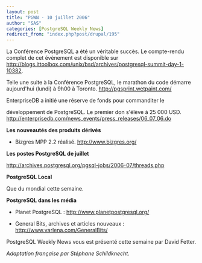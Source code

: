 ```yaml
---
layout: post
title: "PGWN - 10 juillet 2006"
author: "SAS"
categories: [PostgreSQL Weekly News]
redirect_from: "index.php?post/drupal/195"
---
```



<p>

La Conférence PostgreSQL a été un véritable succès. Le compte-rendu complet de cet évènement est disponible sur <a target="_blank" href="http://blogs.ittoolbox.com/unix/bsd/archives/postgresql-summit-day-1-10382">http://blogs.ittoolbox.com/unix/bsd/archives/postgresql-summit-day-1-10382</a>.

</p>

<p>

Telle une suite à la Conférence PostgreSQL, le marathon du code démarre aujourd'hui (lundi) à 9h00 à Toronto. <a target="_blank" href="http://pgsprint.wetpaint.com/">http://pgsprint.wetpaint.com/</a>

</p>

<p> EnterpriseDB a initié une réserve de fonds pour commanditer le

développement de PostgreSQL. Le premier don s'élève à 25&nbsp;000 USD. <a target="_blank" href="http://enterprisedb.com/news_events/press_releases/06_07_06.do">http://enterprisedb.com/news_events/press_releases/06_07_06.do</a>

</p>

<!--more-->


<strong>Les nouveautés des produits dérivés</strong>

<ul>

<li>

Bizgres MPP 2.2 réalisé.  <a target="_blank" href="http://www.bizgres.org/">http://www.bizgres.org/</a>                                                                           </li>

</ul>

<p><strong>Les postes PostgreSQL de juillet</strong></p>

<p>

<a target="_blank" href="http://archives.postgresql.org/pgsql-jobs/2006-07/threads.php">http://archives.postgresql.org/pgsql-jobs/2006-07/threads.php</a>                        </p>

<p><strong>PostgreSQL Local</strong></p>

<p>

Que du mondial cette semaine.

</p>

<p><strong>PostgreSQL dans les média</strong></p>

<ul>

<li>

Planet PostgreSQL&nbsp;:  <a target="_blank" href="http://www.planetpostgresql.org/">http://www.planetpostgresql.org/</a>                                                         </li>

<li>

General Bits, archives et articles nouveaux&nbsp;:  <a target="_blank" href="http://www.varlena.com/GeneralBits/">http://www.varlena.com/GeneralBits/</a>

</li>

</ul>

PostgreSQL Weekly News vous est présenté cette semaine par David Fetter.

<em>Adaptation française par Stéphane Schildknecht.</em>
